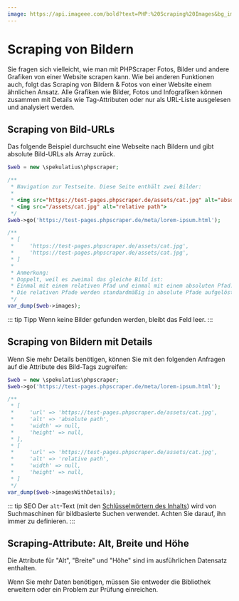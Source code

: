 ```yaml
---
image: https://api.imageee.com/bold?text=PHP:%20Scraping%20Images&bg_image=https://images.unsplash.com/photo-1542762933-ab3502717ce7
---
```


# Scraping von Bildern

Sie fragen sich vielleicht, wie man mit PHPScraper Fotos, Bilder und andere Grafiken von einer Website scrapen kann. Wie bei anderen Funktionen auch, folgt das Scraping von Bildern &amp; Fotos von einer Website einem ähnlichen Ansatz. Alle Grafiken wie Bilder, Fotos und Infografiken können zusammen mit Details wie Tag-Attributen oder nur als URL-Liste ausgelesen und analysiert werden.


## Scraping von Bild-URLs

Das folgende Beispiel durchsucht eine Webseite nach Bildern und gibt absolute Bild-URLs als Array zurück.

```php
$web = new \spekulatius\phpscraper;

/**
 * Navigation zur Testseite. Diese Seite enthält zwei Bilder:
 *
 * <img src="https://test-pages.phpscraper.de/assets/cat.jpg" alt="absolute path">
 * <img src="/assets/cat.jpg" alt="relative path">
 */
$web->go('https://test-pages.phpscraper.de/meta/lorem-ipsum.html');

/**
 * [
 *     'https://test-pages.phpscraper.de/assets/cat.jpg',
 *     'https://test-pages.phpscraper.de/assets/cat.jpg',
 * ]
 *
 * Anmerkung:
 * Doppelt, weil es zweimal das gleiche Bild ist:
 * Einmal mit einem relativen Pfad und einmal mit einem absoluten Pfad.
 * Die relativen Pfade werden standardmäßig in absolute Pfade aufgelöst.
 */
var_dump($web->images);
```

::: tip Tipp
Wenn keine Bilder gefunden werden, bleibt das Feld leer.
:::


## Scraping von Bildern mit Details

Wenn Sie mehr Details benötigen, können Sie mit den folgenden Anfragen auf die Attribute des Bild-Tags zugreifen:

```php
$web = new \spekulatius\phpscraper;
$web->go('https://test-pages.phpscraper.de/meta/lorem-ipsum.html');

/**
 * [
 *     'url' => 'https://test-pages.phpscraper.de/assets/cat.jpg',
 *     'alt' => 'absolute path',
 *     'width' => null,
 *     'height' => null,
 * ],
 * [
 *     'url' => 'https://test-pages.phpscraper.de/assets/cat.jpg',
 *     'alt' => 'relative path',
 *     'width' => null,
 *     'height' => null,
 * ]
 */
var_dump($web->imagesWithDetails);
```

::: tip SEO
Der `alt`-Text (mit den [Schlüsselwörtern des Inhalts](/de/examples/extract-keywords.html)) wird von Suchmaschinen für bildbasierte Suchen verwendet. Achten Sie darauf, ihn immer zu definieren.
:::


## Scraping-Attribute: Alt, Breite und Höhe

Die Attribute für "Alt", "Breite" und "Höhe" sind im ausführlichen Datensatz enthalten.

Wenn Sie mehr Daten benötigen, müssen Sie entweder die Bibliothek erweitern oder ein Problem zur Prüfung einreichen.
